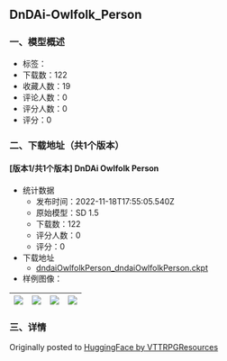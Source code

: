 ## DnDAi-Owlfolk_Person
### 一、模型概述

- 标签：
- 下载数：122
- 收藏人数：19
- 评论人数：0
- 评分人数：0
- 评分：0

### 二、下载地址（共1个版本）

#### [版本1/共1个版本] DnDAi   Owlfolk Person

- 统计数据
  - 发布时间：2022-11-18T17:55:05.540Z
  - 原始模型：SD 1.5
  - 下载数：122
  - 评分人数：0
  - 评分：0
- 下载地址
  - [dndaiOwlfolkPerson_dndaiOwlfolkPerson.ckpt](https://civitai.com/api/download/models/156)
- 样例图像：

| <img src="https://image.civitai.com/xG1nkqKTMzGDvpLrqFT7WA/0469ff9b-d4ab-4ccf-ef2f-3593d146f200/width=450/8353.jpeg" /> | <img src="https://image.civitai.com/xG1nkqKTMzGDvpLrqFT7WA/88c46885-625b-46f2-8575-1a48892c9400/width=450/8352.jpeg" /> | <img src="https://image.civitai.com/xG1nkqKTMzGDvpLrqFT7WA/f8b1ec82-4248-440e-4e82-6fa9861d9e00/width=450/8351.jpeg" /> | <img src="https://image.civitai.com/xG1nkqKTMzGDvpLrqFT7WA/32a45cbf-d99d-4f1e-4809-97daa88cf200/width=450/8350.jpeg" /> |
| ---- | ---- | ---- | ---- |


### 三、详情
<p>Originally posted to <a href="https://huggingface.co/VTTRPGResources/DnDAi-Owlfolk_Person" rel="ugc" target="_blank">HuggingFace by VTTRPGResources</a></p>